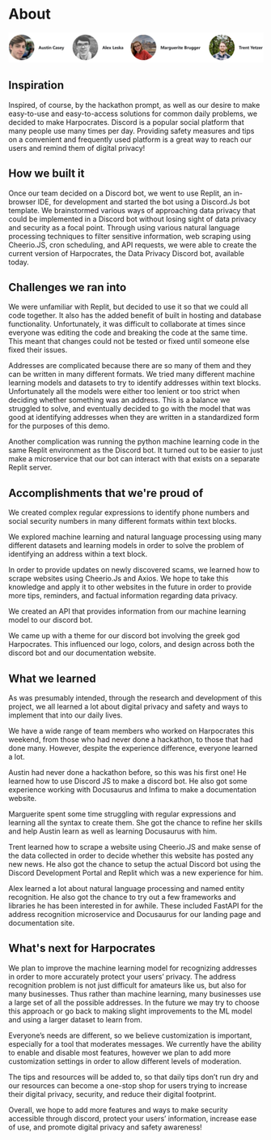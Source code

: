 # About

![alt-text](assets/doc-image.png)

## Inspiration

Inspired, of course, by the hackathon prompt, as well as our desire to make easy-to-use and easy-to-access solutions for common daily problems, we decided to make Harpocrates. Discord is a popular social platform that many people use many times per day. Providing safety measures and tips on a convenient and frequently used platform is a great way to reach our users and remind them of digital privacy!

## How we built it
Once our team decided on a Discord bot, we went to use Replit, an in-browser IDE, for development and started the bot using a Discord.Js bot template. We brainstormed various ways of approaching data privacy that could be implemented in a Discord bot without losing sight of data privacy and security as a focal point. Through using various natural language processing techniques to filter sensitive information, web scraping using Cheerio.JS, cron scheduling, and API requests, we were able to create the current version of Harpocrates, the Data Privacy Discord bot, available today.

## Challenges we ran into

We were unfamiliar with Replit, but decided to use it so that we could all code together. It also has the added benefit of built in hosting and database functionality. Unfortunately, it was difficult to collaborate at times since everyone was editing the code and breaking the code at the same time. This meant that changes could not be tested or fixed until someone else fixed their issues. 

Addresses are complicated because there are so many of them and they can be written in many different formats. We tried many different machine learning models and datasets to try to identify addresses within text blocks. Unfortunately all the models were either too lenient or too strict when deciding whether something was an address. This is a balance we struggled to solve, and eventually decided to go with the model that was good at identifying addresses when they are written in a standardized form for the purposes of this demo. 

Another complication was running the python machine learning code in the same Replit environment as the Discord bot. It turned out to be easier to just make a microservice that our bot can interact with that exists on a separate Replit server. 

## Accomplishments that we're proud of

We created complex regular expressions to identify phone numbers and social security numbers in many different formats within text blocks. 

We explored machine learning and natural language processing using many different datasets and learning models in order to solve the problem of identifying an address within a text block. 

In order to provide updates on newly discovered scams, we learned how to scrape websites using Cheerio.Js and Axios. We hope to take this knowledge and apply it to other websites in the future in order to provide more tips, reminders, and factual information regarding data privacy.

We created an API that provides information from our machine learning model to our discord bot. 

We came up with a theme for our discord bot involving the greek god Harpocrates. This influenced our logo, colors, and design across both the discord bot and our documentation website. 

## What we learned

As was presumably intended, through the research and development of this project, we all learned a lot about digital privacy and safety and ways to implement that into our daily lives.

We have a wide range of team members who worked on Harpocrates this weekend, from those who had never done a hackathon, to those that had done many. However, despite the experience difference, everyone learned a lot. 

Austin had never done a hackathon before, so this was his first one! He learned how to use Discord JS to make a discord bot. He also got some experience working with Docusaurus and Infima to make a documentation website. 

Marguerite spent some time struggling with regular expressions and learning all the syntax to create them. She got the chance to refine her skills and help Austin learn as well as learning Docusaurus with him. 

Trent learned how to scrape a website using Cheerio.JS and make sense of the data collected in order to decide whether this website has posted any new news. He also got the chance to setup the actual Discord bot using the Discord Development Portal and Replit which was a new experience for him.

Alex learned a lot about natural language processing and named entity recognition. He also got the chance to try out a few frameworks and libraries he has been interested in for awhile. These included FastAPI for the address recognition microservice and Docusaurus for our landing page and documentation site.

## What's next for Harpocrates

We plan to improve the machine learning model for recognizing addresses in order to more accurately protect your users’ privacy. The address recognition problem is not just difficult for amateurs like us, but also for many businesses. Thus rather than machine learning, many businesses use a large set of all the possible addresses. In the future we may try to choose this approach or go back to making slight improvements to the ML model and using a larger dataset to learn from.

Everyone’s needs are different, so we believe customization is important, especially for a tool that moderates messages. We currently have the ability to enable and disable most features, however we plan to add more customization settings in order to allow different levels of moderation. 

The tips and resources will be added to, so that daily tips don’t run dry and our resources can become a one-stop shop for users trying to increase their digital privacy, security, and reduce their digital footprint.

Overall, we hope to add more features and ways to make security accessible through discord, protect your users’ information, increase ease of use, and promote digital privacy and safety awareness!